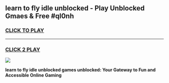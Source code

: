 
## learn to fly idle unblocked - Play Unblocked Gmaes & Free #ql0nh
<h3>
<a href="https://news.freeplayer.one?title=learn_to_fly_idle_unblocked&ref=03M">CLICK TO PLAY</a></h3>
<hr>

<h3>
<a href="https://news.freeplayer.one?title=learn_to_fly_idle_unblocked&ref=03M">CLICK 2 PLAY</a>
  
</h3>

<a href="https://news.freeplayer.one?title=learn_to_fly_idle_unblocked&ref=03M"><img src="https://clearcache.store/games.png"></a>


**learn to fly idle unblocked games unblocked: Your Gateway to Fun and Accessible Online Gaming**
